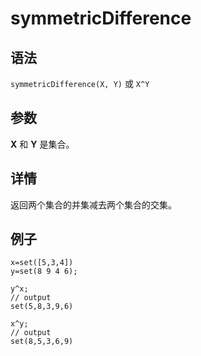 # symmetricDifference

## 语法

`symmetricDifference(X, Y)` 或
`X^Y`

## 参数

**X** 和 **Y** 是集合。

## 详情

返回两个集合的并集减去两个集合的交集。

## 例子

```
x=set([5,3,4])
y=set(8 9 4 6);

y^x;
// output
set(5,8,3,9,6)

x^y;
// output
set(8,5,3,6,9)
```

